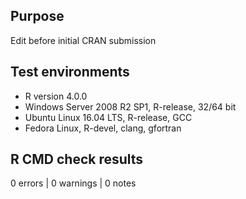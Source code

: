 ## Purpose

Edit before initial CRAN submission

## Test environments

* R version 4.0.0
* Windows Server 2008 R2 SP1, R-release, 32/64 bit
* Ubuntu Linux 16.04 LTS, R-release, GCC
* Fedora Linux, R-devel, clang, gfortran

## R CMD check results

0 errors | 0 warnings | 0 notes
